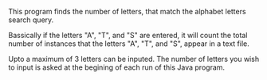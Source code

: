 This program finds the number of letters, that match the alphabet letters search query.  

Bassically if the letters "A", "T", and "S" are entered, it will count the total number of instances that the letters "A", "T", and "S", appear in a text file.  

Upto a maximum of 3 letters can be inputed.  The number of letters you wish to input is asked at the begining of each run of this Java program.  
